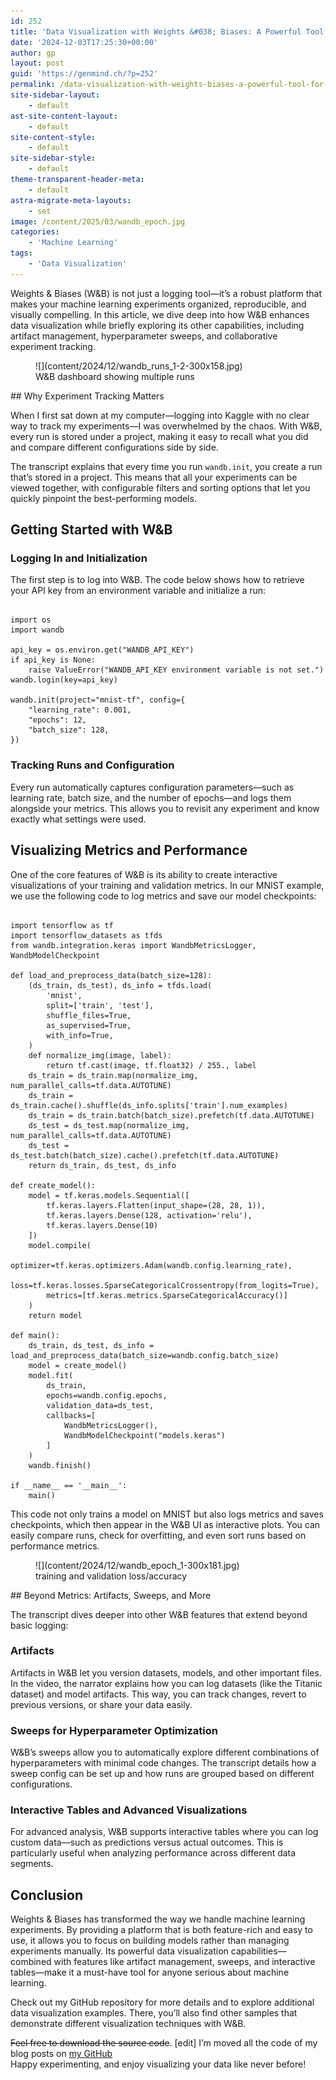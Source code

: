```yaml
---
id: 252
title: 'Data Visualization with Weights &#038; Biases: A Powerful Tool for Tracking and Organizing ML Experiments'
date: '2024-12-03T17:25:30+00:00'
author: gp
layout: post
guid: 'https://genmind.ch/?p=252'
permalink: /data-visualization-with-weights-biases-a-powerful-tool-for-tracking-and-organizing-ml-experiments/
site-sidebar-layout:
    - default
ast-site-content-layout:
    - default
site-content-style:
    - default
site-sidebar-style:
    - default
theme-transparent-header-meta:
    - default
astra-migrate-meta-layouts:
    - set
image: /content/2025/03/wandb_epoch.jpg
categories:
    - 'Machine Learning'
tags:
    - 'Data Visualization'
---
```


Weights &amp; Biases (W&amp;B) is not just a logging tool—it’s a robust platform that makes your machine learning experiments organized, reproducible, and visually compelling. In this article, we dive deep into how W&amp;B enhances data visualization while briefly exploring its other capabilities, including artifact management, hyperparameter sweeps, and collaborative experiment tracking.

<figure aria-describedby="caption-attachment-261" class="wp-caption aligncenter" id="attachment_261" style="width: 607px">![](content/2024/12/wandb_runs_1-2-300x158.jpg)<figcaption class="wp-caption-text" id="caption-attachment-261">W&amp;B dashboard showing multiple runs</figcaption></figure>## Why Experiment Tracking Matters

When I first sat down at my computer—logging into Kaggle with no clear way to track my experiments—I was overwhelmed by the chaos. With W&amp;B, every run is stored under a project, making it easy to recall what you did and compare different configurations side by side.

The transcript explains that every time you run `wandb.init`, you create a run that’s stored in a project. This means that all your experiments can be viewed together, with configurable filters and sorting options that let you quickly pinpoint the best-performing models.

## Getting Started with W&amp;B

### Logging In and Initialization

The first step is to log into W&amp;B. The code below shows how to retrieve your API key from an environment variable and initialize a run:

```

import os
import wandb

api_key = os.environ.get("WANDB_API_KEY")
if api_key is None:
    raise ValueError("WANDB_API_KEY environment variable is not set.")
wandb.login(key=api_key)

wandb.init(project="mnist-tf", config={
    "learning_rate": 0.001,
    "epochs": 12,
    "batch_size": 128,
})
```

### Tracking Runs and Configuration

Every run automatically captures configuration parameters—such as learning rate, batch size, and the number of epochs—and logs them alongside your metrics. This allows you to revisit any experiment and know exactly what settings were used.

## Visualizing Metrics and Performance

One of the core features of W&amp;B is its ability to create interactive visualizations of your training and validation metrics. In our MNIST example, we use the following code to log metrics and save our model checkpoints:

```

import tensorflow as tf
import tensorflow_datasets as tfds
from wandb.integration.keras import WandbMetricsLogger, WandbModelCheckpoint

def load_and_preprocess_data(batch_size=128):
    (ds_train, ds_test), ds_info = tfds.load(
        'mnist',
        split=['train', 'test'],
        shuffle_files=True,
        as_supervised=True,
        with_info=True,
    )
    def normalize_img(image, label):
        return tf.cast(image, tf.float32) / 255., label
    ds_train = ds_train.map(normalize_img, num_parallel_calls=tf.data.AUTOTUNE)
    ds_train = ds_train.cache().shuffle(ds_info.splits['train'].num_examples)
    ds_train = ds_train.batch(batch_size).prefetch(tf.data.AUTOTUNE)
    ds_test = ds_test.map(normalize_img, num_parallel_calls=tf.data.AUTOTUNE)
    ds_test = ds_test.batch(batch_size).cache().prefetch(tf.data.AUTOTUNE)
    return ds_train, ds_test, ds_info

def create_model():
    model = tf.keras.models.Sequential([
        tf.keras.layers.Flatten(input_shape=(28, 28, 1)),
        tf.keras.layers.Dense(128, activation='relu'),
        tf.keras.layers.Dense(10)
    ])
    model.compile(
        optimizer=tf.keras.optimizers.Adam(wandb.config.learning_rate),
        loss=tf.keras.losses.SparseCategoricalCrossentropy(from_logits=True),
        metrics=[tf.keras.metrics.SparseCategoricalAccuracy()]
    )
    return model

def main():
    ds_train, ds_test, ds_info = load_and_preprocess_data(batch_size=wandb.config.batch_size)
    model = create_model()
    model.fit(
        ds_train,
        epochs=wandb.config.epochs,
        validation_data=ds_test,
        callbacks=[
            WandbMetricsLogger(),
            WandbModelCheckpoint("models.keras")
        ]
    )
    wandb.finish()

if __name__ == '__main__':
    main()

```

This code not only trains a model on MNIST but also logs metrics and saves checkpoints, which then appear in the W&amp;B UI as interactive plots. You can easily compare runs, check for overfitting, and even sort runs based on performance metrics.

<figure aria-describedby="caption-attachment-263" class="wp-caption aligncenter" id="attachment_263" style="width: 549px">![](content/2024/12/wandb_epoch_1-300x181.jpg)<figcaption class="wp-caption-text" id="caption-attachment-263">training and validation loss/accuracy</figcaption></figure>## Beyond Metrics: Artifacts, Sweeps, and More

The transcript dives deeper into other W&amp;B features that extend beyond basic logging:

### Artifacts

Artifacts in W&amp;B let you version datasets, models, and other important files. In the video, the narrator explains how you can log datasets (like the Titanic dataset) and model artifacts. This way, you can track changes, revert to previous versions, or share your data easily.

### Sweeps for Hyperparameter Optimization

W&amp;B’s sweeps allow you to automatically explore different combinations of hyperparameters with minimal code changes. The transcript details how a sweep config can be set up and how runs are grouped based on different configurations.

### Interactive Tables and Advanced Visualizations

For advanced analysis, W&amp;B supports interactive tables where you can log custom data—such as predictions versus actual outcomes. This is particularly useful when analyzing performance across different data segments.

## Conclusion

Weights &amp; Biases has transformed the way we handle machine learning experiments. By providing a platform that is both feature-rich and easy to use, it allows you to focus on building models rather than managing experiments manually. Its powerful data visualization capabilities—combined with features like artifact management, sweeps, and interactive tables—make it a must-have tool for anyone serious about machine learning.

Check out my GitHub repository for more details and to explore additional data visualization examples. There, you’ll also find other samples that demonstrate different visualization techniques with W&amp;B.

<del>Feel free to download the source code</del>. \[edit\] I’m moved all the code of my blog posts on [my GitHub](https://github.com/gsantopaolo/dataviz)  
Happy experimenting, and enjoy visualizing your data like never before!
